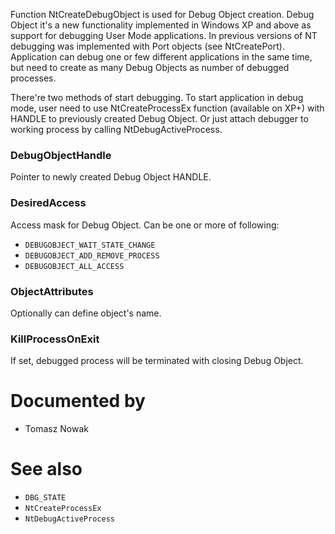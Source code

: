 Function NtCreateDebugObject is used for Debug Object creation. Debug Object
it's a new functionality implemented in Windows XP and above as support for
debugging User Mode applications. In previous versions of NT debugging was
implemented with Port objects (see NtCreatePort). Application can debug one or
few different applications in the same time, but need to create as many Debug
Objects as number of debugged processes.

There're two methods of start debugging. To start application in debug mode,
user need to use NtCreateProcessEx function (available on XP+) with HANDLE to
previously created Debug Object. Or just attach debugger to working process by
calling NtDebugActiveProcess.

### DebugObjectHandle

Pointer to newly created Debug Object HANDLE.

### DesiredAccess

Access mask for Debug Object. Can be one or more of following:

* `DEBUGOBJECT_WAIT_STATE_CHANGE`
* `DEBUGOBJECT_ADD_REMOVE_PROCESS`
* `DEBUGOBJECT_ALL_ACCESS`

### ObjectAttributes

Optionally can define object's name.

### KillProcessOnExit

If set, debugged process will be terminated with closing Debug Object.

# Documented by

* Tomasz Nowak

# See also

* `DBG_STATE`
* `NtCreateProcessEx`
* `NtDebugActiveProcess`
